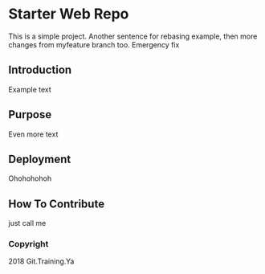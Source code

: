 # Starter Web Repo

This is a simple project. Another sentence for rebasing example, then more changes from myfeature branch too. Emergency fix

## Introduction

Example text

## Purpose

Even more text

## Deployment

Ohohohohoh

## How To Contribute

just call me

### Copyright

2018 Git.Training.Ya